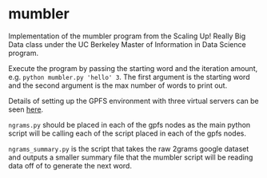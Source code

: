 # mumbler

Implementation of the mumbler program from the Scaling Up! Really Big Data class under the UC Berkeley Master of Information in Data Science program. 

Execute the program by passing the starting word and the iteration amount, e.g. `python mumbler.py 'hello' 3`. The first argument is the starting word and the second argument is the max number of words to print out. 

Details of setting up the GPFS environment with three virtual servers can be seen [here](https://github.com/MIDS-scaling-up/coursework/tree/master/week4/hw/gpfs_setup).

`ngrams.py` should be placed in each of the gpfs nodes as the main python script will be calling each of the script placed in each of the gpfs nodes.

`ngrams_summary.py` is the script that takes the raw 2grams google dataset and outputs a smaller summary file that the mumbler script will be reading data off of to generate the next word.
